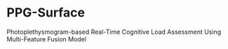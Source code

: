 # PPG-Surface
Photoplethysmogram-based Real-Time Cognitive Load Assessment Using Multi-Feature Fusion Model
